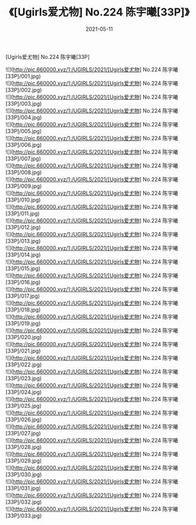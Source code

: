 ﻿---
layout: post
title:  《[Ugirls爱尤物] No.224 陈宇曦[33P]》
date:   2021-05-11
img: http://pic.660000.xyz/1:/UGIRLS/2021/[Ugirls爱尤物] No.224 陈宇曦[33P]/000.jpg
categories: [美女, 清纯, 唯美]
---

[Ugirls爱尤物] No.224 陈宇曦[33P]

  ![](http://pic.660000.xyz/1:/UGIRLS/2021/[Ugirls爱尤物] No.224 陈宇曦[33P]/001.jpg) <br> ![](http://pic.660000.xyz/1:/UGIRLS/2021/[Ugirls爱尤物] No.224 陈宇曦[33P]/002.jpg) <br> ![](http://pic.660000.xyz/1:/UGIRLS/2021/[Ugirls爱尤物] No.224 陈宇曦[33P]/003.jpg) <br> ![](http://pic.660000.xyz/1:/UGIRLS/2021/[Ugirls爱尤物] No.224 陈宇曦[33P]/004.jpg) <br> ![](http://pic.660000.xyz/1:/UGIRLS/2021/[Ugirls爱尤物] No.224 陈宇曦[33P]/005.jpg) <br> ![](http://pic.660000.xyz/1:/UGIRLS/2021/[Ugirls爱尤物] No.224 陈宇曦[33P]/006.jpg) <br> ![](http://pic.660000.xyz/1:/UGIRLS/2021/[Ugirls爱尤物] No.224 陈宇曦[33P]/007.jpg) <br> ![](http://pic.660000.xyz/1:/UGIRLS/2021/[Ugirls爱尤物] No.224 陈宇曦[33P]/008.jpg) <br> ![](http://pic.660000.xyz/1:/UGIRLS/2021/[Ugirls爱尤物] No.224 陈宇曦[33P]/009.jpg) <br> ![](http://pic.660000.xyz/1:/UGIRLS/2021/[Ugirls爱尤物] No.224 陈宇曦[33P]/010.jpg) <br> ![](http://pic.660000.xyz/1:/UGIRLS/2021/[Ugirls爱尤物] No.224 陈宇曦[33P]/011.jpg) <br> ![](http://pic.660000.xyz/1:/UGIRLS/2021/[Ugirls爱尤物] No.224 陈宇曦[33P]/012.jpg) <br> ![](http://pic.660000.xyz/1:/UGIRLS/2021/[Ugirls爱尤物] No.224 陈宇曦[33P]/013.jpg) <br> ![](http://pic.660000.xyz/1:/UGIRLS/2021/[Ugirls爱尤物] No.224 陈宇曦[33P]/014.jpg) <br> ![](http://pic.660000.xyz/1:/UGIRLS/2021/[Ugirls爱尤物] No.224 陈宇曦[33P]/015.jpg) <br> ![](http://pic.660000.xyz/1:/UGIRLS/2021/[Ugirls爱尤物] No.224 陈宇曦[33P]/016.jpg) <br> ![](http://pic.660000.xyz/1:/UGIRLS/2021/[Ugirls爱尤物] No.224 陈宇曦[33P]/017.jpg) <br> ![](http://pic.660000.xyz/1:/UGIRLS/2021/[Ugirls爱尤物] No.224 陈宇曦[33P]/018.jpg) <br> ![](http://pic.660000.xyz/1:/UGIRLS/2021/[Ugirls爱尤物] No.224 陈宇曦[33P]/019.jpg) <br> ![](http://pic.660000.xyz/1:/UGIRLS/2021/[Ugirls爱尤物] No.224 陈宇曦[33P]/020.jpg) <br> ![](http://pic.660000.xyz/1:/UGIRLS/2021/[Ugirls爱尤物] No.224 陈宇曦[33P]/021.jpg) <br> ![](http://pic.660000.xyz/1:/UGIRLS/2021/[Ugirls爱尤物] No.224 陈宇曦[33P]/022.jpg) <br> ![](http://pic.660000.xyz/1:/UGIRLS/2021/[Ugirls爱尤物] No.224 陈宇曦[33P]/023.jpg) <br> ![](http://pic.660000.xyz/1:/UGIRLS/2021/[Ugirls爱尤物] No.224 陈宇曦[33P]/024.jpg) <br> ![](http://pic.660000.xyz/1:/UGIRLS/2021/[Ugirls爱尤物] No.224 陈宇曦[33P]/025.jpg) <br> ![](http://pic.660000.xyz/1:/UGIRLS/2021/[Ugirls爱尤物] No.224 陈宇曦[33P]/026.jpg) <br> ![](http://pic.660000.xyz/1:/UGIRLS/2021/[Ugirls爱尤物] No.224 陈宇曦[33P]/027.jpg) <br> ![](http://pic.660000.xyz/1:/UGIRLS/2021/[Ugirls爱尤物] No.224 陈宇曦[33P]/028.jpg) <br> ![](http://pic.660000.xyz/1:/UGIRLS/2021/[Ugirls爱尤物] No.224 陈宇曦[33P]/029.jpg) <br> ![](http://pic.660000.xyz/1:/UGIRLS/2021/[Ugirls爱尤物] No.224 陈宇曦[33P]/030.jpg) <br> ![](http://pic.660000.xyz/1:/UGIRLS/2021/[Ugirls爱尤物] No.224 陈宇曦[33P]/031.jpg) <br> ![](http://pic.660000.xyz/1:/UGIRLS/2021/[Ugirls爱尤物] No.224 陈宇曦[33P]/032.jpg) <br> ![](http://pic.660000.xyz/1:/UGIRLS/2021/[Ugirls爱尤物] No.224 陈宇曦[33P]/033.jpg) <br>